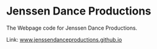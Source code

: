 # Jenssen Dance Productions

The Webpage code for Jenssen Dance Productions.

Link: www.jenssendanceproductions.github.io
